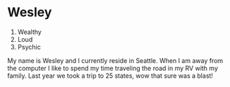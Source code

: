 <H1> Wesley </H1>

1. Wealthy
2. Loud
3. Psychic

My name is Wesley and I currently reside in Seattle. When I am away from the computer I like to spend my time traveling the road in my RV with my family. Last year we took a trip to 25 states, wow that sure was a blast!
